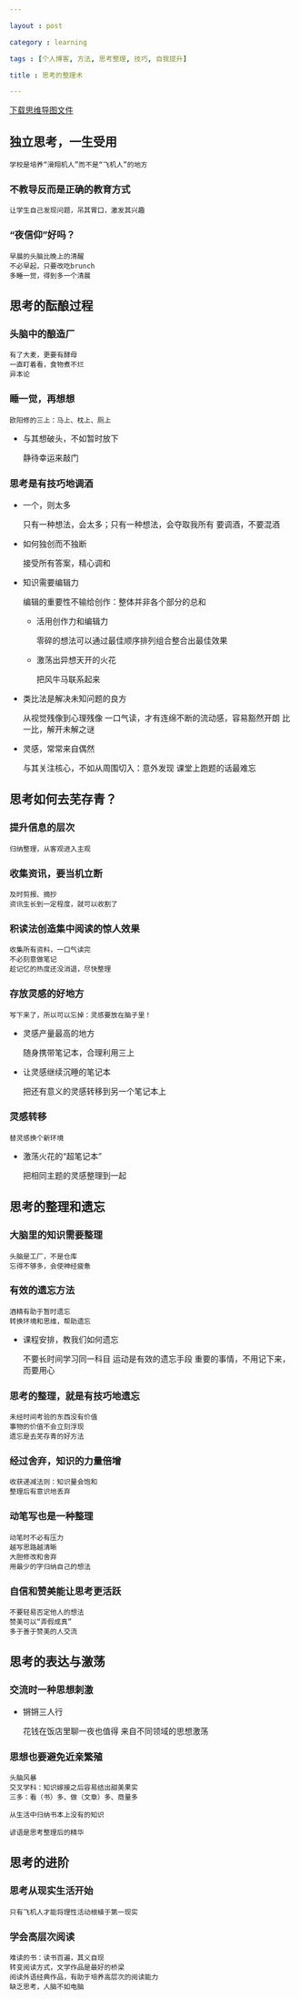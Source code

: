 ```yaml
---

layout : post

category : learning

tags : [个人博客, 方法, 思考整理, 技巧, 自我提升]

title : 思考的整理术

---
```


[下载思维导图文件](https://docs.google.com/file/d/0B7UFT4BR96esVzN6NWZOck8tWnM/edit?usp=sharing)

## 独立思考，一生受用

	学校是培养“滑翔机人”而不是“飞机人”的地方


### 不教导反而是正确的教育方式

	让学生自己发现问题，吊其胃口，激发其兴趣

### “夜信仰”好吗？

	早晨的头脑比晚上的清醒
	不必早起，只要改吃brunch
	多睡一觉，得到多一个清晨

## 思考的酝酿过程


### 头脑中的酿造厂

	有了大麦，更要有酵母
	一直盯着看，食物煮不烂
	异本论

### 睡一觉，再想想

	欧阳修的三上：马上、枕上、厕上
	
- 与其想破头，不如暂时放下

	静待幸运来敲门

### 思考是有技巧地调酒

- 一个，则太多

	只有一种想法，会太多；只有一种想法，会夺取我所有
	要调酒，不要混酒
	
- 如何独创而不独断

	接受所有答案，精心调和
	
- 知识需要编辑力

	编辑的重要性不输给创作：整体并非各个部分的总和
	
	 - 活用创作力和编辑力
	 
		零碎的想法可以通过最佳顺序排列组合整合出最佳效果
		
	 - 激荡出异想天开的火花
	 
		把风牛马联系起来
		
- 类比法是解决未知问题的良方

	从视觉残像到心理残像
	一口气读，才有连绵不断的流动感，容易豁然开朗
	比一比，解开未解之谜
	
- 灵感，常常来自偶然

	与其关注核心，不如从周围切入：意外发现
	课堂上跑题的话最难忘

## 思考如何去芜存青？


### 提升信息的层次

	归纳整理，从客观进入主观

### 收集资讯，要当机立断

	及时剪报、摘抄
	资讯生长到一定程度，就可以收割了

### 积读法创造集中阅读的惊人效果

	收集所有资料，一口气读完
	不必刻意做笔记
	趁记忆的热度还没消退，尽快整理

### 存放灵感的好地方

	写下来了，所以可以忘掉：灵感要放在脑子里！
	
- 灵感产量最高的地方

	随身携带笔记本，合理利用三上
	
- 让灵感继续沉睡的笔记本

	把还有意义的灵感转移到另一个笔记本上

### 灵感转移

	替灵感换个新环境
	
- 激荡火花的“超笔记本”

	把相同主题的灵感整理到一起

## 思考的整理和遗忘


### 大脑里的知识需要整理

	头脑是工厂，不是仓库
	忘得不够多，会使神经疲惫

### 有效的遗忘方法

	酒精有助于暂时遗忘
	转换环境和思维，帮助遗忘
	
- 课程安排，教我们如何遗忘

	不要长时间学习同一科目
	运动是有效的遗忘手段
	重要的事情，不用记下来，而要用心

### 思考的整理，就是有技巧地遗忘

	未经时间考验的东西没有价值
	事物的价值不会立刻浮现
	遗忘是去芜存青的好方法

### 经过舍弃，知识的力量倍增

	收获递减法则：知识量会饱和
	整理后有意识地丢弃

### 动笔写也是一种整理

	动笔时不必有压力
	越写思路越清晰
	大胆修改和舍弃
	用最少的字归纳自己的想法


### 自信和赞美能让思考更活跃

	不要轻易否定他人的想法
	赞美可以“弄假成真”
	多于善于赞美的人交流

## 思考的表达与激荡


### 交流时一种思想刺激

- 锵锵三人行

	花钱在饭店里聊一夜也值得
	来自不同领域的思想激荡

### 思想也要避免近亲繁殖

	头脑风暴
	交叉学科：知识嫁接之后容易结出甜美果实
	三多：看（书）多、做（文章）多、商量多

	从生活中归纳书本上没有的知识

	谚语是思考整理后的精华


## 思考的进阶


### 思考从现实生活开始

	只有飞机人才能将理性活动根植于第一现实

### 学会高层次阅读

	难读的书：读书百遍，其义自现
	转变阅读方式，文学作品是最好的桥梁
	阅读外语经典作品，有助于培养高层次的阅读能力
	缺乏思考，人脑不如电脑
